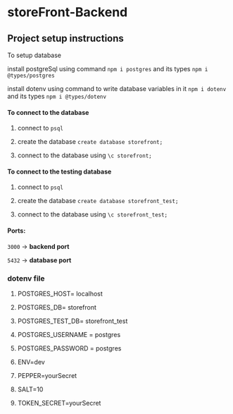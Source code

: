 # storeFront-Backend

## Project setup instructions

To setup database 

install postgreSql using command `npm i postgres` and its types `npm i @types/postgres`

install dotenv using command to write database variables in it `npm i dotenv` and its types `npm i @types/dotenv`

#### To connect to the database

1. connect to `psql`

2. create the database `create database storefront;`

3. connect to the database using `\c storefront;`

#### To connect to the testing database

1. connect to `psql`

2. create the database `create database storefront_test;`

3. connect to the database using `\c storefront_test;`

#### Ports:

`3000` -> **backend port**

`5432` -> **database port**

### dotenv file

1. POSTGRES_HOST= localhost

2. POSTGRES_DB= storefront

3. POSTGRES_TEST_DB= storefront_test

4. POSTGRES_USERNAME = postgres

5. POSTGRES_PASSWORD = postgres

6. ENV=dev

7. PEPPER=yourSecret

8. SALT=10

9. TOKEN_SECRET=yourSecret
